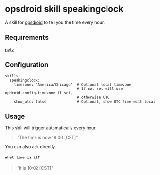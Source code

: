 # opsdroid skill speakingclock

A skill for [opsdroid](https://github.com/opsdroid/opsdroid) to tell you the time every hour.

## Requirements

[pytz](http://pytz.sourceforge.net/)

## Configuration


```
skills:
  speakingclock:
    timezone: "America/Chicago"  # Optional local timezone
                                 # If not set will use opdroid.config.timezone if set,
                                 # otherwise UTC
    show_utc: false              # Optional, show UTC time with local
```

## Usage

This skill will trigger automatically every hour.

> "The time is now 18:00 [CST]"

You can also ask directly.

#### `what time is it?`

> "it is 10:02 [CST]"

